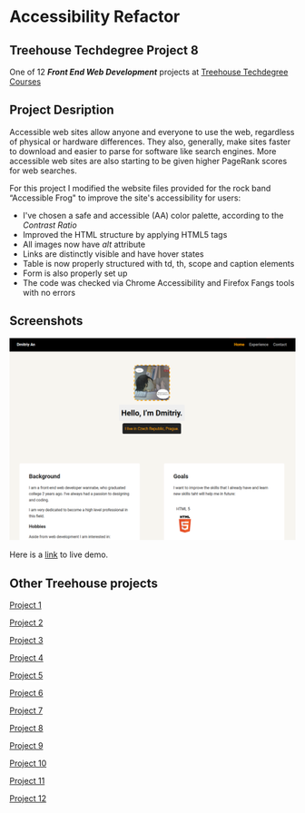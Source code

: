 # Accessibility Refactor
## Treehouse Techdegree Project 8
One of 12 **_Front End Web Development_** projects at [Treehouse Techdegree Courses](https://teamtreehouse.com/techdegree/front-end-web-development)

## Project Desription
Accessible web sites allow anyone and everyone to use the web, regardless of physical or hardware differences. They also, generally, make sites faster to download and easier to parse for software like search engines. More accessible web sites are also starting to be given higher PageRank scores for web searches.

For this project I modified the website files provided for the rock band “Accessible Frog" to improve the site's accessibility for users:
* I've chosen a safe and accessible (AA) color palette, according to the *Contrast Ratio*
* Improved the HTML structure by applying HTML5 tags
* All images now have *alt* attribute
* Links are distinctly visible and have hover states
* Table is now properly structured with td, th, scope and caption elements
* Form is also properly set up
* The code was checked via Chrome Accessibility and Firefox Fangs tools with no errors

## Screenshots
![creenshot of the website](https://raw.githubusercontent.com/dmitriyaa/storage/master/screenshot--techdegree-project-1.png)

Here is a [link](https://dmitriyaa.github.io/techdegree-project-1) to live demo.

## Other Treehouse projects
[Project 1](https://github.com/dmitriyaa/techdegree-project-1)

[Project 2](https://github.com/dmitriyaa/techdegree-project-2)

[Project 3](https://github.com/dmitriyaa/techdegree-project-3)

[Project 4](https://github.com/dmitriyaa/techdegree-project-4)

[Project 5](https://github.com/dmitriyaa/techdegree-project-5)

[Project 6](https://github.com/dmitriyaa/techdegree-project-6)

[Project 7](https://github.com/dmitriyaa/techdegree-project-7)

[Project 8](https://github.com/dmitriyaa/techdegree-project-8)

[Project 9](https://github.com/dmitriyaa/techdegree-project-9)

[Project 10](https://github.com/dmitriyaa/techdegree-project-10)

[Project 11](https://github.com/dmitriyaa/techdegree-project-11)

[Project 12](https://github.com/dmitriyaa/techdegree-project-12)
